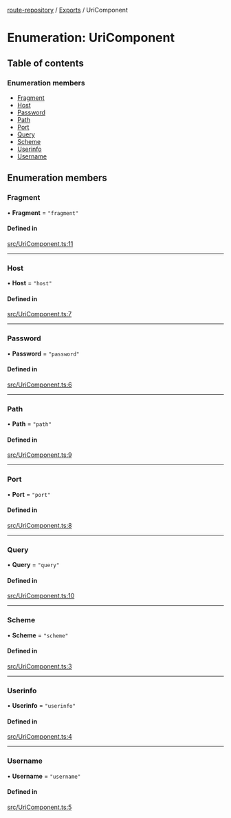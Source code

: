 [route-repository](../README.md) / [Exports](../modules.md) / UriComponent

# Enumeration: UriComponent

## Table of contents

### Enumeration members

- [Fragment](UriComponent.md#fragment)
- [Host](UriComponent.md#host)
- [Password](UriComponent.md#password)
- [Path](UriComponent.md#path)
- [Port](UriComponent.md#port)
- [Query](UriComponent.md#query)
- [Scheme](UriComponent.md#scheme)
- [Userinfo](UriComponent.md#userinfo)
- [Username](UriComponent.md#username)

## Enumeration members

### Fragment

• **Fragment** = `"fragment"`

#### Defined in

[src/UriComponent.ts:11](https://github.com/nonetallt/front-to-back-router/blob/ae9086a/src/UriComponent.ts#L11)

___

### Host

• **Host** = `"host"`

#### Defined in

[src/UriComponent.ts:7](https://github.com/nonetallt/front-to-back-router/blob/ae9086a/src/UriComponent.ts#L7)

___

### Password

• **Password** = `"password"`

#### Defined in

[src/UriComponent.ts:6](https://github.com/nonetallt/front-to-back-router/blob/ae9086a/src/UriComponent.ts#L6)

___

### Path

• **Path** = `"path"`

#### Defined in

[src/UriComponent.ts:9](https://github.com/nonetallt/front-to-back-router/blob/ae9086a/src/UriComponent.ts#L9)

___

### Port

• **Port** = `"port"`

#### Defined in

[src/UriComponent.ts:8](https://github.com/nonetallt/front-to-back-router/blob/ae9086a/src/UriComponent.ts#L8)

___

### Query

• **Query** = `"query"`

#### Defined in

[src/UriComponent.ts:10](https://github.com/nonetallt/front-to-back-router/blob/ae9086a/src/UriComponent.ts#L10)

___

### Scheme

• **Scheme** = `"scheme"`

#### Defined in

[src/UriComponent.ts:3](https://github.com/nonetallt/front-to-back-router/blob/ae9086a/src/UriComponent.ts#L3)

___

### Userinfo

• **Userinfo** = `"userinfo"`

#### Defined in

[src/UriComponent.ts:4](https://github.com/nonetallt/front-to-back-router/blob/ae9086a/src/UriComponent.ts#L4)

___

### Username

• **Username** = `"username"`

#### Defined in

[src/UriComponent.ts:5](https://github.com/nonetallt/front-to-back-router/blob/ae9086a/src/UriComponent.ts#L5)
